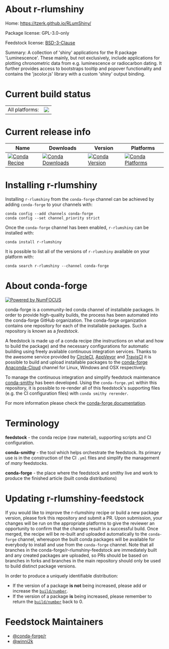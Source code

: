 About r-rlumshiny
=================

Home: https://tzerk.github.io/RLumShiny/

Package license: GPL-3.0-only

Feedstock license: [BSD-3-Clause](https://github.com/conda-forge/r-rlumshiny-feedstock/blob/master/LICENSE.txt)

Summary: A collection of 'shiny' applications for the R package 'Luminescence'. These mainly, but not exclusively, include applications for plotting chronometric data from e.g. luminescence or radiocarbon dating. It further provides access to bootstraps tooltip and popover functionality and contains the 'jscolor.js' library with a custom 'shiny' output binding.

Current build status
====================


<table><tr><td>All platforms:</td>
    <td>
      <a href="https://dev.azure.com/conda-forge/feedstock-builds/_build/latest?definitionId=10698&branchName=master">
        <img src="https://dev.azure.com/conda-forge/feedstock-builds/_apis/build/status/r-rlumshiny-feedstock?branchName=master">
      </a>
    </td>
  </tr>
</table>

Current release info
====================

| Name | Downloads | Version | Platforms |
| --- | --- | --- | --- |
| [![Conda Recipe](https://img.shields.io/badge/recipe-r--rlumshiny-green.svg)](https://anaconda.org/conda-forge/r-rlumshiny) | [![Conda Downloads](https://img.shields.io/conda/dn/conda-forge/r-rlumshiny.svg)](https://anaconda.org/conda-forge/r-rlumshiny) | [![Conda Version](https://img.shields.io/conda/vn/conda-forge/r-rlumshiny.svg)](https://anaconda.org/conda-forge/r-rlumshiny) | [![Conda Platforms](https://img.shields.io/conda/pn/conda-forge/r-rlumshiny.svg)](https://anaconda.org/conda-forge/r-rlumshiny) |

Installing r-rlumshiny
======================

Installing `r-rlumshiny` from the `conda-forge` channel can be achieved by adding `conda-forge` to your channels with:

```
conda config --add channels conda-forge
conda config --set channel_priority strict
```

Once the `conda-forge` channel has been enabled, `r-rlumshiny` can be installed with:

```
conda install r-rlumshiny
```

It is possible to list all of the versions of `r-rlumshiny` available on your platform with:

```
conda search r-rlumshiny --channel conda-forge
```


About conda-forge
=================

[![Powered by
NumFOCUS](https://img.shields.io/badge/powered%20by-NumFOCUS-orange.svg?style=flat&colorA=E1523D&colorB=007D8A)](https://numfocus.org)

conda-forge is a community-led conda channel of installable packages.
In order to provide high-quality builds, the process has been automated into the
conda-forge GitHub organization. The conda-forge organization contains one repository
for each of the installable packages. Such a repository is known as a *feedstock*.

A feedstock is made up of a conda recipe (the instructions on what and how to build
the package) and the necessary configurations for automatic building using freely
available continuous integration services. Thanks to the awesome service provided by
[CircleCI](https://circleci.com/), [AppVeyor](https://www.appveyor.com/)
and [TravisCI](https://travis-ci.com/) it is possible to build and upload installable
packages to the [conda-forge](https://anaconda.org/conda-forge)
[Anaconda-Cloud](https://anaconda.org/) channel for Linux, Windows and OSX respectively.

To manage the continuous integration and simplify feedstock maintenance
[conda-smithy](https://github.com/conda-forge/conda-smithy) has been developed.
Using the ``conda-forge.yml`` within this repository, it is possible to re-render all of
this feedstock's supporting files (e.g. the CI configuration files) with ``conda smithy rerender``.

For more information please check the [conda-forge documentation](https://conda-forge.org/docs/).

Terminology
===========

**feedstock** - the conda recipe (raw material), supporting scripts and CI configuration.

**conda-smithy** - the tool which helps orchestrate the feedstock.
                   Its primary use is in the construction of the CI ``.yml`` files
                   and simplify the management of *many* feedstocks.

**conda-forge** - the place where the feedstock and smithy live and work to
                  produce the finished article (built conda distributions)


Updating r-rlumshiny-feedstock
==============================

If you would like to improve the r-rlumshiny recipe or build a new
package version, please fork this repository and submit a PR. Upon submission,
your changes will be run on the appropriate platforms to give the reviewer an
opportunity to confirm that the changes result in a successful build. Once
merged, the recipe will be re-built and uploaded automatically to the
`conda-forge` channel, whereupon the built conda packages will be available for
everybody to install and use from the `conda-forge` channel.
Note that all branches in the conda-forge/r-rlumshiny-feedstock are
immediately built and any created packages are uploaded, so PRs should be based
on branches in forks and branches in the main repository should only be used to
build distinct package versions.

In order to produce a uniquely identifiable distribution:
 * If the version of a package **is not** being increased, please add or increase
   the [``build/number``](https://docs.conda.io/projects/conda-build/en/latest/resources/define-metadata.html#build-number-and-string).
 * If the version of a package **is** being increased, please remember to return
   the [``build/number``](https://docs.conda.io/projects/conda-build/en/latest/resources/define-metadata.html#build-number-and-string)
   back to 0.

Feedstock Maintainers
=====================

* [@conda-forge/r](https://github.com/conda-forge/r/)
* [@winni2k](https://github.com/winni2k/)

